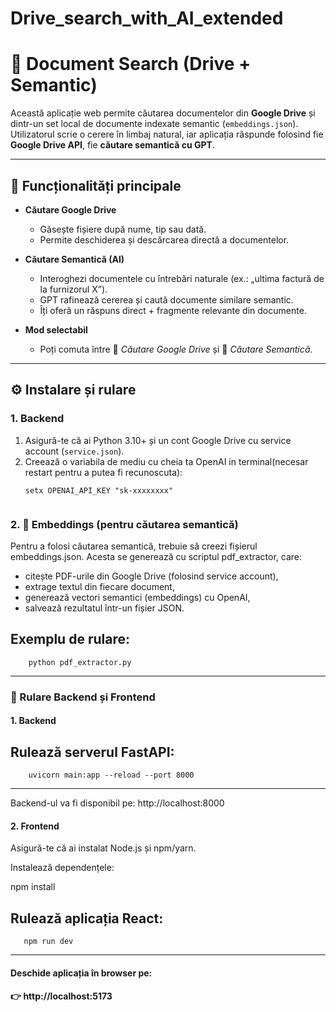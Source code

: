 # Drive_search_with_AI_extended
# 🔎 Document Search (Drive + Semantic)

Această aplicație web permite căutarea documentelor din **Google Drive** și dintr-un set local de documente indexate semantic (`embeddings.json`). Utilizatorul scrie o cerere în limbaj natural, iar aplicația răspunde folosind fie **Google Drive API**, fie **căutare semantică cu GPT**.

---

## 🚀 Funcționalități principale
- **Căutare Google Drive**  
  - Găsește fișiere după nume, tip sau dată.  
  - Permite deschiderea și descărcarea directă a documentelor.  

- **Căutare Semantică (AI)**  
  - Interoghezi documentele cu întrebări naturale (ex.: „ultima factură de la furnizorul X”).  
  - GPT rafinează cererea și caută documente similare semantic.  
  - Îți oferă un răspuns direct + fragmente relevante din documente.  

- **Mod selectabil**  
  - Poți comuta între 📁 *Căutare Google Drive* și 🧠 *Căutare Semantică*.  

---

## ⚙️ Instalare și rulare

### 1. Backend
1. Asigură-te că ai Python 3.10+ și un cont Google Drive cu service account (`service.json`).
2. Creează o variabila de mediu cu cheia ta OpenAI in terminal(necesar restart pentru a putea fi recunoscuta):
   ```env
   setx OPENAI_API_KEY "sk-xxxxxxxx"
    

### 2. 📂 Embeddings (pentru căutarea semantică)

Pentru a folosi căutarea semantică, trebuie să creezi fișierul embeddings.json.
Acesta se generează cu scriptul pdf_extractor, care:
- citește PDF-urile din Google Drive (folosind service account),
- extrage textul din fiecare document,
- generează vectori semantici (embeddings) cu OpenAI,
- salvează rezultatul într-un fișier JSON.

Exemplu de rulare:
-------------------------------------------
        python pdf_extractor.py           
-------------------------------------------


### 🚀 Rulare Backend și Frontend

#### 1. Backend
Rulează serverul FastAPI:
--------------------------------------------------
        uvicorn main:app --reload --port 8000  
--------------------------------------------------


Backend-ul va fi disponibil pe:
http://localhost:8000

#### 2. Frontend
Asigură-te că ai instalat Node.js și npm/yarn.

Instalează dependențele:

npm install

Rulează aplicația React:
-----------------------
       npm run dev    
-----------------------

#### Deschide aplicația în browser pe:
#### 👉 http://localhost:5173